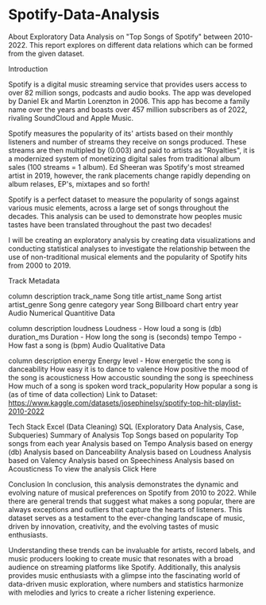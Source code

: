 # Spotify-Data-Analysis


About Exploratory Data Analysis on "Top Songs of Spotify" between 2010-2022. This report explores on different data relations which can be formed from the given dataset.

Introduction

Spotify is a digital music streaming service that provides users access to over 82 million songs, podcasts and audio books. The app was developed by Daniel Ek and Martin Lorenzton in 2006. This app has become a family name over the years and boasts over 457 million subscribers as of 2022, rivaling SoundCloud and Apple Music.

Spotify measures the popularity of its' artists based on their monthly listeners and number of streams they receive on songs produced. These streams are then multipled by (0.003) and paid to artists as "Royalties", it is a modernized system of monetizing digital sales from traditional album sales (100 streams = 1 album). Ed Sheeran was Spotify's most streamed artist in 2019, however, the rank placements change rapidly depending on album relases, EP's, mixtapes and so forth!

Spotify is a perfect dataset to measure the popularity of songs against various music elements, across a large set of songs throughout the decades. This analysis can be used to demonstrate how peoples music tastes have been translated throughout the past two decades!

I will be creating an exploratory analysis by creating data visualizations and conducting statistical analyses to investigate the relationship between the use of non-traditional musical elements and the popularity of Spotify hits from 2000 to 2019.

Track Metadata

column	description
track_name	Song title
artist_name	Song artist
artist_genre	Song genre category
year	Song Billboard chart entry year
Audio Numerical Quantitive Data

column	description
loudness	Loudness - How loud a song is (db)
duration_ms	Duration - How long the song is (seconds)
tempo	Tempo - How fast a song is (bpm)
Audio Qualitative Data

column	description
energy	Energy level - How energetic the song is
danceability	How easy it is to dance to
valence	How positive the mood of the song is
acousticness	How accoustic sounding the song is
speechiness	How much of a song is spoken word
track_popularity	How popular a song is (as of time of data collection)
Link to Dataset: https://www.kaggle.com/datasets/josephinelsy/spotify-top-hit-playlist-2010-2022

Tech Stack
Excel (Data Cleaning)
SQL (Exploratory Data Analysis, Case, Subqueries)
Summary of Analysis
Top Songs based on popularity
Top songs from each year
Analysis based on Tempo
Analysis based on energy (db)
Analysis based on Danceability
Analysis based on Loudness
Analysis based on Valency
Analysis based on Speechiness
Analysis based on Acousticness
To view the analysis Click Here

Conclusion
In conclusion, this analysis demonstrates the dynamic and evolving nature of musical preferences on Spotify from 2010 to 2022. While there are general trends that suggest what makes a song popular, there are always exceptions and outliers that capture the hearts of listeners. This dataset serves as a testament to the ever-changing landscape of music, driven by innovation, creativity, and the evolving tastes of music enthusiasts.

Understanding these trends can be invaluable for artists, record labels, and music producers looking to create music that resonates with a broad audience on streaming platforms like Spotify. Additionally, this analysis provides music enthusiasts with a glimpse into the fascinating world of data-driven music exploration, where numbers and statistics harmonize with melodies and lyrics to create a richer listening experience.
